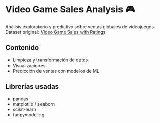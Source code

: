 # Video Game Sales Analysis 🎮

Análisis exploratorio y predictivo sobre ventas globales de videojuegos.  
Dataset original: [Video Game Sales with Ratings](https://www.kaggle.com/datasets/rush4ratio/video-game-sales-with-ratings)

## Contenido
- Limpieza y transformación de datos
- Visualizaciones
- Predicción de ventas con modelos de ML

## Librerías usadas
- pandas
- matplotlib / seaborn
- scikit-learn
- funpymodeling

